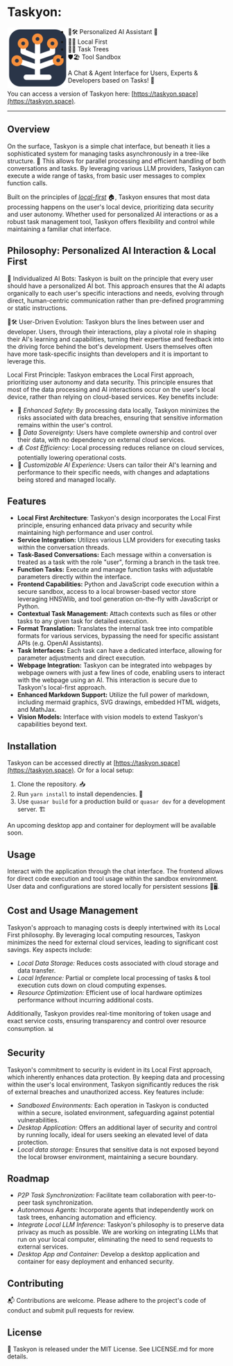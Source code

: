 # Taskyon:

<img align="left" src="src/assets/taskyon.svg" width="140">

- 👥🛠️ Personalized AI Assistant 🤖
- 🏡🌟 Local First
- 🌳✅ Task Trees
- 🛡️🏖️ Tool Sandbox

A Chat & Agent Interface for Users, Experts & Developers based on Tasks! 🚀

You can access a version of Taskyon here: [https://taskyon.space](https://taskyon.space).

---

## Overview

On the surface, Taskyon is a simple chat interface, but beneath it lies a sophisticated system for managing tasks asynchronously in a tree-like structure. 🌳 This allows for parallel processing and efficient handling of both conversations and tasks. By leveraging various LLM providers, Taskyon can execute a wide range of tasks, from basic user messages to complex function calls.

Built on the principles of [_local-first_](https://dl.acm.org/doi/10.1145/3359591.3359737) 🏠, Taskyon ensures that most data processing happens on the user's local device, prioritizing data security and user autonomy. Whether used for personalized AI interactions or as a robust task management tool, Taskyon offers flexibility and control while maintaining a familiar chat interface.

## Philosophy: Personalized AI Interaction & Local First

🤖 Individualized AI Bots: Taskyon is built on the principle that every user should have a personalized AI bot. This approach ensures that the AI adapts organically to each user's specific interactions and needs, evolving through direct, human-centric communication rather than pre-defined programming or static instructions.

👥🛠️ User-Driven Evolution: Taskyon blurs the lines between user and developer. Users, through their interactions, play a pivotal role in shaping their AI's learning and capabilities, turning their expertise and feedback into the driving force behind the bot's development. Users themselves often have more task-specific insights than developers and it is important to leverage this.

Local First Principle: Taskyon embraces the Local First approach, prioritizing user autonomy and data security. This principle ensures that most of the data processing and AI interactions occur on the user's local device, rather than relying on cloud-based services. Key benefits include:

- 🔐 _Enhanced Safety:_ By processing data locally, Taskyon minimizes the risks associated with data breaches, ensuring that sensitive information remains within the user's control.
- 👑 _Data Sovereignty:_ Users have complete ownership and control over their data, with no dependency on external cloud services.
- 💰 _Cost Efficiency:_ Local processing reduces reliance on cloud services, potentially lowering operational costs.
- 🧪 _Customizable AI Experience:_ Users can tailor their AI's learning and performance to their specific needs, with changes and adaptations being stored and managed locally.

## Features

- **Local First Architecture**: Taskyon's design incorporates the Local First principle, ensuring enhanced data privacy and security while maintaining high performance and user control.
- **Service Integration:** Utilizes various LLM providers for executing tasks within the conversation threads.
- **Task-Based Conversations:** Each message within a conversation is treated as a task with the role "user", forming a branch in the task tree.
- **Function Tasks:** Execute and manage function tasks with adjustable parameters directly within the interface.
- **Frontend Capabilities:** Python and JavaScript code execution within a secure sandbox, access to a local browser-based vector store leveraging HNSWlib, and tool generation on-the-fly with JavaScript or Python.
- **Contextual Task Management:** Attach contexts such as files or other tasks to any given task for detailed execution.
- **Format Translation:** Translates the internal task tree into compatible formats for various services, bypassing the need for specific assistant APIs (e.g. OpenAI Assistants).
- **Task Interfaces:** Each task can have a dedicated interface, allowing for parameter adjustments and direct execution.
- **Webpage Integration:** Taskyon can be integrated into webpages by webpage owners with just a few lines of code, enabling users to interact with the webpage using an AI. This interaction is secure due to Taskyon's local-first approach.
- **Enhanced Markdown Support:** Utilize the full power of markdown, including mermaid graphics, SVG drawings, embedded HTML widgets, and MathJax.
- **Vision Models:** Interface with vision models to extend Taskyon's capabilities beyond text.

## Installation

Taskyon can be accessed directly at [https://taskyon.space](https://taskyon.space). Or for a local setup:

1. Clone the repository. 📥
2. Run `yarn install` to install dependencies. 🧶
3. Use `quasar build` for a production build or `quasar dev` for a development server. 🏗️

An upcoming desktop app and container for deployment will be available soon.

## Usage

Interact with the application through the chat interface. The frontend allows for direct code execution and tool usage within the sandbox environment. User data and configurations are stored locally for persistent sessions 💬🖥️.

## Cost and Usage Management

Taskyon's approach to managing costs is deeply intertwined with its Local First philosophy. By leveraging local computing resources, Taskyon minimizes the need for external cloud services, leading to significant cost savings. Key aspects include:

- _Local Data Storage:_ Reduces costs associated with cloud storage and data transfer.
- _Local Inference:_ Partial or complete local processing of tasks & tool execution cuts down on cloud computing expenses.
- _Resource Optimization:_ Efficient use of local hardware optimizes performance without incurring additional costs.

Additionally, Taskyon provides real-time monitoring of token usage and exact service costs, ensuring transparency and control over resource consumption. 📊

## Security

Taskyon's commitment to security is evident in its Local First approach, which inherently enhances data protection. By keeping data and processing within the user's local environment, Taskyon significantly reduces the risk of external breaches and unauthorized access. Key features include:

- _Sandboxed Environments:_ Each operation in Taskyon is conducted within a secure, isolated environment, safeguarding against potential vulnerabilities.
- _Desktop Application:_ Offers an additional layer of security and control by running locally, ideal for users seeking an elevated level of data protection.
- _Local data storage:_ Ensures that sensitive data is not exposed beyond the local browser environment, maintaining a secure boundary.

## Roadmap

- _P2P Task Synchronization:_ Facilitate team collaboration with peer-to-peer task synchronization.
- _Autonomous Agents:_ Incorporate agents that independently work on task trees, enhancing automation and efficiency.
- _Integrate Local LLM Inference:_ Taskyon's philosophy is to preserve data privacy as much as possible. We are working on integrating LLMs that run on your local computer, eliminating the need to send requests to external services.
- _Desktop App and Container:_ Develop a desktop application and container for easy deployment and enhanced security.

## Contributing

📬 Contributions are welcome. Please adhere to the project's code of conduct and submit pull requests for review.

## License

📃 Taskyon is released under the MIT License. See LICENSE.md for more details.
